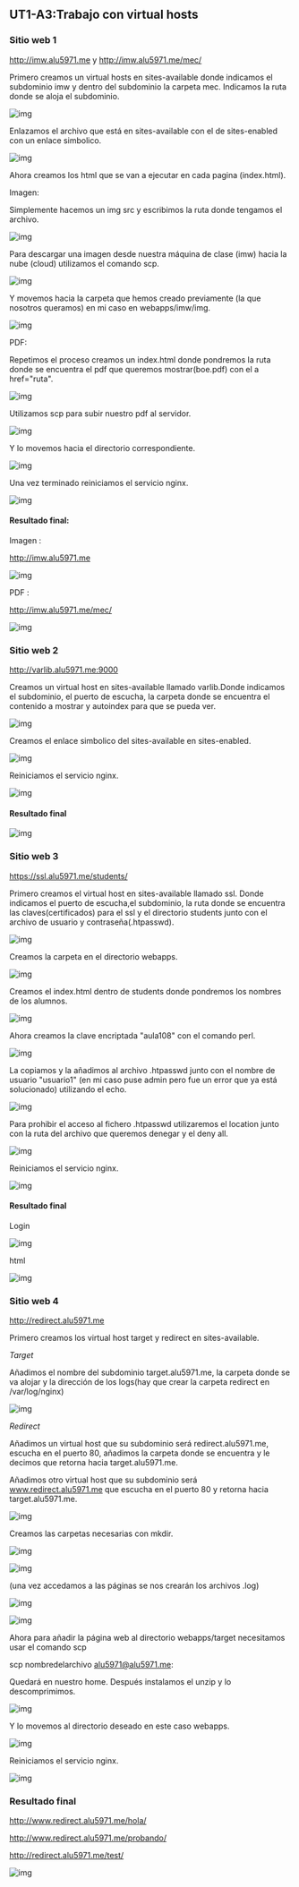 ## UT1-A3:Trabajo con virtual hosts

### Sitio web 1

http://imw.alu5971.me y http://imw.alu5971.me/mec/

Primero creamos un virtual hosts en sites-available donde indicamos el subdominio imw y dentro del subdominio la carpeta mec. Indicamos la ruta donde se aloja el subdominio.

![img](./img/sitioweb1/sites-available-imw.png)

Enlazamos el archivo que está en sites-available con el de sites-enabled con un enlace simbolico.

![img](./img/sitioweb1/ln-s-imw.png)

Ahora creamos los html que se van a ejecutar en cada pagina (index.html).

Imagen:

Simplemente hacemos un img src y escribimos la ruta donde tengamos el archivo.

![img](./img/sitioweb1/html-img.png)

Para descargar una imagen desde nuestra máquina de clase (imw) hacia la nube (cloud) utilizamos el comando scp.

![img](./img/sitioweb1/scpimagen.png)

Y movemos hacia la carpeta que hemos creado previamente (la que nosotros queramos) en mi caso en webapps/imw/img.

![img](./img/sitioweb1/mvimagen.png)

PDF:

Repetimos el proceso creamos un index.html donde pondremos la ruta donde se encuentra el pdf que queremos mostrar(boe.pdf) con el a href="ruta".

![img](./img/sitioweb1/html-pdf.png)

Utilizamos scp para subir nuestro pdf al servidor.

![img](./img/sitioweb1/scppdf.png)

Y lo movemos hacia el directorio correspondiente.

![img](./img/sitioweb1/mvboe.png)

Una vez terminado reiniciamos el servicio nginx.

![img](./img/sitioweb1/reiniciar-servicio.png)

#### Resultado final:

Imagen :

http://imw.alu5971.me

![img](./img/sitioweb1/resultadoimw-img.png)

PDF :

http://imw.alu5971.me/mec/

![img](./img/sitioweb1/resultadoimw-pdf.png)

### Sitio web 2

http://varlib.alu5971.me:9000

Creamos un virtual host en sites-available llamado varlib.Donde indicamos el subdominio, el puerto de escucha, la carpeta donde se encuentra el contenido a mostrar y autoindex para que se pueda ver.

![img](./img/sitioweb2/available-varlib.png)

Creamos el enlace simbolico del sites-available en sites-enabled.

![img](./img/sitioweb2/ln-s-varlib.png)

Reiniciamos el servicio nginx.

![img](./img/sitioweb2/systemctl-restart-varlib.png)

#### Resultado final

![img](./img/sitioweb2/resultado-varlib.png)

### Sitio web 3

https://ssl.alu5971.me/students/

Primero creamos el virtual host en sites-available llamado ssl. Donde indicamos el puerto de escucha,el subdominio, la ruta donde se encuentra las claves(certificados) para el ssl y el directorio students junto con el archivo de usuario y contraseña(.htpasswd).

![img](./img/sitioweb3/sites-available-auth-basic-ssl.png)

Creamos la carpeta en el directorio webapps.

![img](./img/sitioweb3/mkdir-students.png)

Creamos el index.html dentro de students donde pondremos los nombres de los alumnos.

![img](./img/sitioweb3/index.png)

Ahora creamos la clave encriptada "aula108" con el comando perl.

![img](./img/sitioweb3/perl-ssl.png)

La copiamos y la añadimos al archivo .htpasswd junto con el nombre de usuario "usuario1" (en mi caso puse admin pero fue un error que ya está solucionado) utilizando el echo.

![img](./img/sitioweb3/echo-ssl.png)

Para prohibir el acceso al fichero .htpasswd utilizaremos el location junto con la ruta del archivo que queremos denegar y el deny all.

![img](./img/sitioweb3/prohibir-.htpasswd.png)

Reiniciamos el servicio nginx.

![img](./img/sitioweb3/systemctl-students.png)

#### Resultado final

Login

![img](./img/sitioweb3/prueba1.png)

html

![img](./img/sitioweb3/prueba2.png)

### Sitio web 4

http://redirect.alu5971.me


Primero creamos los virtual host target y redirect en sites-available.

*Target*

Añadimos el nombre del subdominio target.alu5971.me, la carpeta donde se va alojar y la dirección de los logs(hay que crear la carpeta redirect en /var/log/nginx)

![img](./img/sitioweb4/target.png)

*Redirect*

Añadimos un virtual host que su subdominio será redirect.alu5971.me, escucha en el puerto 80, añadimos la carpeta donde se encuentra y le decimos que retorna hacia target.alu5971.me.

Añadimos otro virtual host que su subdominio será www.redirect.alu5971.me que escucha en el puerto 80 y retorna hacia target.alu5971.me.

![img](./img/sitioweb4/sites-available-redirect.png)

Creamos las carpetas necesarias con mkdir.

![img](./img/sitioweb4/mkdir-redirect.png)

![img](./img/sitioweb4/mkdir-redirect-var.png)

(una vez accedamos a las páginas se nos crearán los archivos .log)

![img](./img/sitioweb4/log.png)

![img](./img/sitioweb4/mkdir-target.png)



Ahora para añadir la página web al directorio webapps/target necesitamos usar el comando scp

   scp nombredelarchivo alu5971@alu5971.me:

Quedará en nuestro home.
Después instalamos el unzip y lo descomprimimos.

![img](./img/sitioweb4/unzip.png)

Y lo movemos al directorio deseado en este caso webapps.

![img](./img/sitioweb4/html.png)

Reiniciamos el servicio nginx.

![img](./img/sitioweb4/restart.png)

### Resultado final

http://www.redirect.alu5971.me/hola/

http://www.redirect.alu5971.me/probando/

http://redirect.alu5971.me/test/

![img](./img/sitioweb4/resultado.png)
